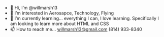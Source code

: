 - 👋 Hi, I’m @willmarsh13
- 👀 I’m interested in Aerosapce, Technology, Flying 
- 🌱 I’m currently learning... everything I can, I love learning. Specifically I am looking to learn more about HTML and CSS
- 📫 How to reach me... 
     willmarsh13@gmail.com
     (814) 933-8340
